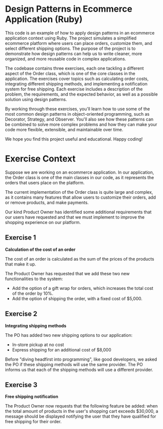 # Design Patterns in Ecommerce Application (Ruby)

This code is an example of how to apply design patterns in an ecommerce application context using Ruby. The project simulates a simplified ecommerce platform where users can place orders, customize them, and select different shipping options. The purpose of the project is to demonstrate how design patterns can help us to write cleaner, more organized, and more reusable code in complex applications.

The codebase contains three exercises, each one tackling a different aspect of the Order class, which is one of the core classes in the application. The exercises cover topics such as calculating order costs, integrating different shipping methods, and implementing a notification system for free shipping. Each exercise includes a description of the problem, the requirements, and the expected behavior, as well as a possible solution using design patterns.

By working through these exercises, you'll learn how to use some of the most common design patterns in object-oriented programming, such as Decorator, Strategy, and Observer. You'll also see how these patterns can be combined to solve more complex problems and how they can make your code more flexible, extensible, and maintainable over time.

We hope you find this project useful and educational. Happy coding!

# Exercise Context
Suppose we are working on an ecommerce application. In our application, the Order class is one of the main classes in our code, as it represents the orders that users place on the platform.

The current implementation of the Order class is quite large and complex, as it contains many features that allow users to customize their orders, add or remove products, and make payments.

Our kind Product Owner has identified some additional requirements that our users have requested and that we must implement to improve the shopping experience on our platform.

## Exercise 1 
**Calculation of the cost of an order**

The cost of an order is calculated as the sum of the prices of the products that make it up.

The Product Owner has requested that we add these two new functionalities to the system:

- Add the option of a gift wrap for orders, which increases the total cost of the order by 10%.
- Add the option of shipping the order, with a fixed cost of $5,000.

## Exercise 2
**Integrating shipping methods**

The PO has added two new shipping options to our application:

- In-store pickup at no cost
- Express shipping for an additional cost of $8,000

Before "diving headfirst into programming", like good developers, we asked the PO if these shipping methods will use the same provider. The PO informs us that each of the shipping methods will use a different provider.

## Exercise 3
**Free shipping notification**

The Product Owner now requests that the following feature be added: when the total amount of products in the user's shopping cart exceeds $30,000, a message should be displayed notifying the user that they have qualified for free shipping for their order.
